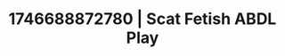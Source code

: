 ---
categories:
- AI-generated
- Sensory play
- Erotic dream roleplay
- Dark fantasy erotica
- ASMR
- Curvy bodies
- Whispers of pleasure
- Cosplay
image: /assets/images/1746688872780.jpg
layout: post
seo:
  description: Featured content with exclusive Scat Fetish, ABDL Play. HD images available.
  keywords: Scat Fetish, ABDL Play
  og_image: /assets/images/1746688872780.jpg
  schema_type: VisualArtwork
tags:
- ABDL Play
- '#1746688872780'
- Scat Fetish
title: 1746688872780 | Scat Fetish ABDL Play
---